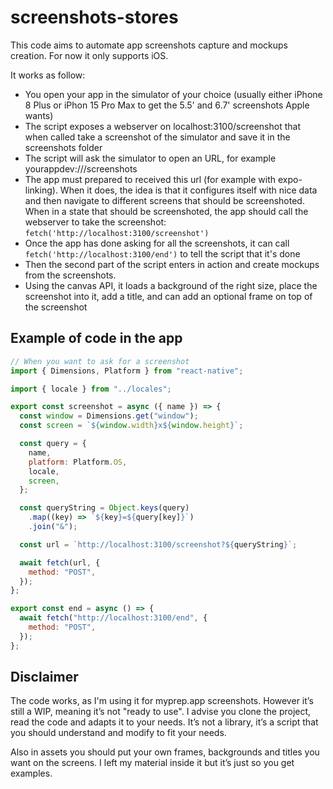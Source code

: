 # screenshots-stores

This code aims to automate app screenshots capture and mockups creation. For now it only supports iOS.

It works as follow:

- You open your app in the simulator of your choice (usually either iPhone 8 Plus or iPhon 15 Pro Max to get the 5.5' and 6.7' screenshots Apple wants)
- The script exposes a webserver on localhost:3100/screenshot that when called take a screenshot of the simulator and save it in the screenshots folder
- The script will ask the simulator to open an URL, for example yourappdev:///screenshots
- The app must prepared to received this url (for example with expo-linking). When it does, the idea is that it configures itself with nice data and then navigate to different screens that should be screenshoted. When in a state that should be screenshoted, the app should call the webserver to take the screenshot: `fetch('http://localhost:3100/screenshot')`
- Once the app has done asking for all the screenshots, it can call `fetch('http://localhost:3100/end')` to tell the script that it's done
- Then the second part of the script enters in action and create mockups from the screenshots.
- Using the canvas API, it loads a background of the right size, place the screenshot into it, add a title, and can add an optional frame on top of the screenshot

## Example of code in the app

```javascript
// When you want to ask for a screenshot
import { Dimensions, Platform } from "react-native";

import { locale } from "../locales";

export const screenshot = async ({ name }) => {
  const window = Dimensions.get("window");
  const screen = `${window.width}x${window.height}`;

  const query = {
    name,
    platform: Platform.OS,
    locale,
    screen,
  };

  const queryString = Object.keys(query)
    .map((key) => `${key}=${query[key]}`)
    .join("&");

  const url = `http://localhost:3100/screenshot?${queryString}`;

  await fetch(url, {
    method: "POST",
  });
};

export const end = async () => {
  await fetch("http://localhost:3100/end", {
    method: "POST",
  });
};
```

## Disclaimer

The code works, as I'm using it for myprep.app screenshots. However it’s still a WIP, meaning it’s not "ready to use". I advise you clone the project, read the code and adapts it to your needs. It’s not a library, it’s a script that you should understand and modify to fit your needs.

Also in assets you should put your own frames, backgrounds and titles you want on the screens. I left my material inside it but it’s just so you get examples.
